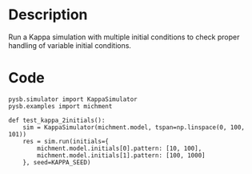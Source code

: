 # Description
Run a Kappa simulation with multiple initial conditions to check proper handling of variable initial conditions.

# Code
```
pysb.simulator import KappaSimulator
pysb.examples import michment

def test_kappa_2initials():
    sim = KappaSimulator(michment.model, tspan=np.linspace(0, 100, 101))
    res = sim.run(initials={
        michment.model.initials[0].pattern: [10, 100],
        michment.model.initials[1].pattern: [100, 1000]
    }, seed=KAPPA_SEED)

```
